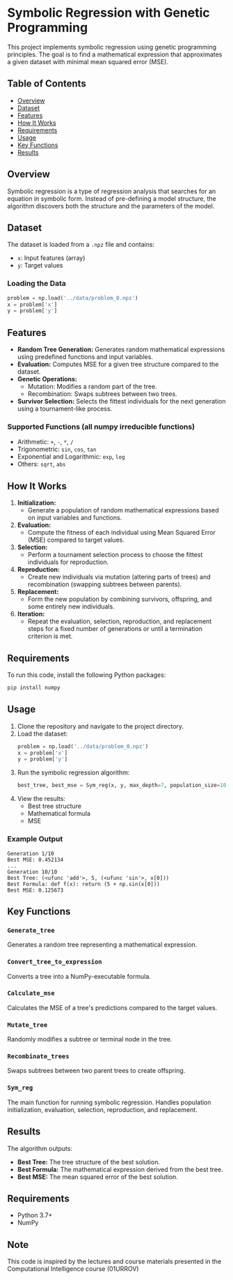 # Symbolic Regression with Genetic Programming

This project implements symbolic regression using genetic programming principles. The goal is to find a mathematical expression that approximates a given dataset with minimal mean squared error (MSE).

## Table of Contents
- [Overview](#overview)
- [Dataset](#dataset)
- [Features](#features)
- [How It Works](#how-it-works)
- [Requirements](#requirements)
- [Usage](#usage)
- [Key Functions](#key-functions)
- [Results](#results)

## Overview
Symbolic regression is a type of regression analysis that searches for an equation in symbolic form. Instead of pre-defining a model structure, the algorithm discovers both the structure and the parameters of the model.

## Dataset
The dataset is loaded from a `.npz` file and contains:
- `x`: Input features (array)
- `y`: Target values

### Loading the Data
```python
problem = np.load('../data/problem_0.npz')
x = problem['x']
y = problem['y']
```

## Features
- **Random Tree Generation:** Generates random mathematical expressions using predefined functions and input variables.
- **Evaluation:** Computes MSE for a given tree structure compared to the dataset.
- **Genetic Operations:**
  - Mutation: Modifies a random part of the tree.
  - Recombination: Swaps subtrees between two trees.
- **Survivor Selection:** Selects the fittest individuals for the next generation using a tournament-like process.

### Supported Functions (all numpy irreducible functions)
- Arithmetic: `+`, `-`, `*`, `/`
- Trigonometric: `sin`, `cos`, `tan`
- Exponential and Logarithmic: `exp`, `log`
- Others: `sqrt`, `abs`

## How It Works
1. **Initialization:**
   - Generate a population of random mathematical expressions based on input variables and functions.
2. **Evaluation:**
   - Compute the fitness of each individual using Mean Squared Error (MSE) compared to target values.
3. **Selection:**
   - Perform a tournament selection process to choose the fittest individuals for reproduction.
4. **Reproduction:**
   - Create new individuals via mutation (altering parts of trees) and recombination (swapping subtrees between parents).
5. **Replacement:**
   - Form the new population by combining survivors, offspring, and some entirely new individuals.
6. **Iteration:**
   - Repeat the evaluation, selection, reproduction, and replacement steps for a fixed number of generations or until a termination criterion is met.

## Requirements
To run this code, install the following Python packages:
```bash
pip install numpy
```

## Usage
1. Clone the repository and navigate to the project directory.
2. Load the dataset:
   ```python
   problem = np.load('../data/problem_0.npz')
   x = problem['x']
   y = problem['y']
   ```
3. Run the symbolic regression algorithm:
   ```python
   best_tree, best_mse = Sym_reg(x, y, max_depth=7, population_size=1000, generations=100, mutation_rate=0.3)
   ```
4. View the results:
   - Best tree structure
   - Mathematical formula
   - MSE

### Example Output
```
Generation 1/10
Best MSE: 0.452134
...
Generation 10/10
Best Tree: (<ufunc 'add'>, 5, (<ufunc 'sin'>, x[0]))
Best Formula: def f(x): return (5 + np.sin(x[0]))
Best MSE: 0.125673
```

## Key Functions

### `Generate_tree`
Generates a random tree representing a mathematical expression.

### `Convert_tree_to_expression`
Converts a tree into a NumPy-executable formula.

### `Calculate_mse`
Calculates the MSE of a tree's predictions compared to the target values.

### `Mutate_tree`
Randomly modifies a subtree or terminal node in the tree.

### `Recombinate_trees`
Swaps subtrees between two parent trees to create offspring.

### `Sym_reg`
The main function for running symbolic regression. Handles population initialization, evaluation, selection, reproduction, and replacement.

## Results
The algorithm outputs:
- **Best Tree:** The tree structure of the best solution.
- **Best Formula:** The mathematical expression derived from the best tree.
- **Best MSE:** The mean squared error of the best solution.

## Requirements
 - Python 3.7+
 - NumPy

 ## Note
This code is inspired by the lectures and course materials presented in the Computational Intelligence course (01URROV)



